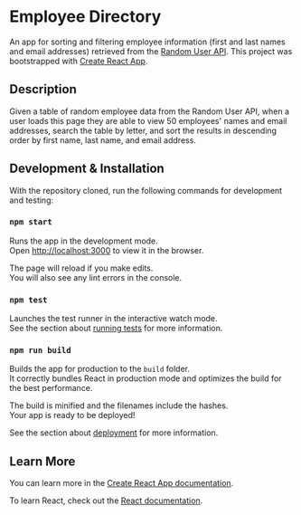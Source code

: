 # Employee Directory

An app for sorting and filtering employee information (first and last names and email addresses) retrieved from the [Random User API](https://randomuser.me/). This project was bootstrapped with [Create React App](https://github.com/facebook/create-react-app).

## Description

Given a table of random employee data from the Random User API, when a user loads this page they are able to view 50 employees' names and email addresses, search the table by letter, and sort the results in descending order by first name, last name, and email address. 

## Development & Installation

With the repository cloned, run the following commands for development and testing:

### `npm start`

Runs the app in the development mode.\
Open [http://localhost:3000](http://localhost:3000) to view it in the browser.

The page will reload if you make edits.\
You will also see any lint errors in the console.

### `npm test`

Launches the test runner in the interactive watch mode.\
See the section about [running tests](https://facebook.github.io/create-react-app/docs/running-tests) for more information.

### `npm run build`

Builds the app for production to the `build` folder.\
It correctly bundles React in production mode and optimizes the build for the best performance.

The build is minified and the filenames include the hashes.\
Your app is ready to be deployed!

See the section about [deployment](https://facebook.github.io/create-react-app/docs/deployment) for more information.

## Learn More

You can learn more in the [Create React App documentation](https://facebook.github.io/create-react-app/docs/getting-started).

To learn React, check out the [React documentation](https://reactjs.org/).


